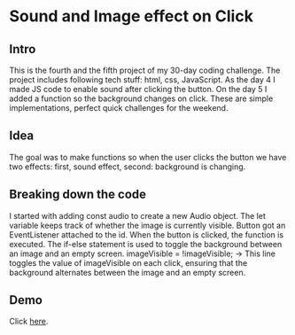 # Sound and Image effect on Click

## Intro
This is the fourth and the fifth project of my 30-day coding challenge. The project includes following tech stuff: html, css, JavaScript.
As the day 4 I made JS code to enable sound after clicking the button. On the day 5 I added a function so the background changes on click. These are simple implementations, perfect quick challenges for the weekend. 

## Idea
The goal was to make functions so when the user clicks the button we have two effects: first, sound effect, second: background is changing.

## Breaking down the code
I started with adding const audio to create a new Audio object.
The let variable keeps track of whether the image is currently visible.
Button got an EventListener attached to the id. When the button is clicked, the function is executed.
The if-else statement is used to toggle the background between an image and an empty screen.
imageVisible = !imageVisible; -> This line toggles the value of imageVisible on each click, ensuring that the background alternates between the image and an empty screen.

## Demo
Click <a href="https://playful-semifreddo-9ec36e.netlify.app/" target="a_blank">here</a>.